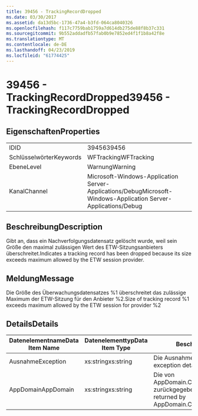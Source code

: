 ```yaml
---
title: 39456 - TrackingRecordDropped
ms.date: 03/30/2017
ms.assetid: da13d5bc-1736-47a4-b3fd-064ca8040326
ms.openlocfilehash: f117c7759bab1759a7d614db275de88f8b37c331
ms.sourcegitcommit: 9b552addadfb57fab0b9e7852ed4f1f1b8a42f8e
ms.translationtype: MT
ms.contentlocale: de-DE
ms.lasthandoff: 04/23/2019
ms.locfileid: "61774425"
---
```

# <a name="39456---trackingrecorddropped"></a><span data-ttu-id="cd7d7-102">39456 - TrackingRecordDropped</span><span class="sxs-lookup"><span data-stu-id="cd7d7-102">39456 - TrackingRecordDropped</span></span>
## <a name="properties"></a><span data-ttu-id="cd7d7-103">Eigenschaften</span><span class="sxs-lookup"><span data-stu-id="cd7d7-103">Properties</span></span>  
  
|||  
|-|-|  
|<span data-ttu-id="cd7d7-104">ID</span><span class="sxs-lookup"><span data-stu-id="cd7d7-104">ID</span></span>|<span data-ttu-id="cd7d7-105">39456</span><span class="sxs-lookup"><span data-stu-id="cd7d7-105">39456</span></span>|  
|<span data-ttu-id="cd7d7-106">Schlüsselwörter</span><span class="sxs-lookup"><span data-stu-id="cd7d7-106">Keywords</span></span>|<span data-ttu-id="cd7d7-107">WFTracking</span><span class="sxs-lookup"><span data-stu-id="cd7d7-107">WFTracking</span></span>|  
|<span data-ttu-id="cd7d7-108">Ebene</span><span class="sxs-lookup"><span data-stu-id="cd7d7-108">Level</span></span>|<span data-ttu-id="cd7d7-109">Warnung</span><span class="sxs-lookup"><span data-stu-id="cd7d7-109">Warning</span></span>|  
|<span data-ttu-id="cd7d7-110">Kanal</span><span class="sxs-lookup"><span data-stu-id="cd7d7-110">Channel</span></span>|<span data-ttu-id="cd7d7-111">Microsoft-Windows-Application Server-Applications/Debug</span><span class="sxs-lookup"><span data-stu-id="cd7d7-111">Microsoft-Windows-Application Server-Applications/Debug</span></span>|  
  
## <a name="description"></a><span data-ttu-id="cd7d7-112">Beschreibung</span><span class="sxs-lookup"><span data-stu-id="cd7d7-112">Description</span></span>  
 <span data-ttu-id="cd7d7-113">Gibt an, dass ein Nachverfolgungsdatensatz gelöscht wurde, weil sein Größe den maximal zulässigen Wert des ETW-Sitzungsanbieters überschreitet.</span><span class="sxs-lookup"><span data-stu-id="cd7d7-113">Indicates a tracking record has been dropped because its size exceeds maximum allowed by the ETW session provider.</span></span>  
  
## <a name="message"></a><span data-ttu-id="cd7d7-114">Meldung</span><span class="sxs-lookup"><span data-stu-id="cd7d7-114">Message</span></span>  
 <span data-ttu-id="cd7d7-115">Die Größe des Überwachungsdatensatzes %1 überschreitet das zulässige Maximum der ETW-Sitzung für den Anbieter %2.</span><span class="sxs-lookup"><span data-stu-id="cd7d7-115">Size of tracking record %1 exceeds maximum allowed by the ETW session for provider %2</span></span>  
  
## <a name="details"></a><span data-ttu-id="cd7d7-116">Details</span><span class="sxs-lookup"><span data-stu-id="cd7d7-116">Details</span></span>  
  
|<span data-ttu-id="cd7d7-117">Datenelementname</span><span class="sxs-lookup"><span data-stu-id="cd7d7-117">Data Item Name</span></span>|<span data-ttu-id="cd7d7-118">Datenelementtyp</span><span class="sxs-lookup"><span data-stu-id="cd7d7-118">Data Item Type</span></span>|<span data-ttu-id="cd7d7-119">Beschreibung</span><span class="sxs-lookup"><span data-stu-id="cd7d7-119">Description</span></span>|  
|--------------------|--------------------|-----------------|  
|<span data-ttu-id="cd7d7-120">Ausnahme</span><span class="sxs-lookup"><span data-stu-id="cd7d7-120">Exception</span></span>|<span data-ttu-id="cd7d7-121">xs:string</span><span class="sxs-lookup"><span data-stu-id="cd7d7-121">xs:string</span></span>|<span data-ttu-id="cd7d7-122">Die Ausnahmedetails der Ausnahme.</span><span class="sxs-lookup"><span data-stu-id="cd7d7-122">The exception details for the exception</span></span>|  
|<span data-ttu-id="cd7d7-123">AppDomain</span><span class="sxs-lookup"><span data-stu-id="cd7d7-123">AppDomain</span></span>|<span data-ttu-id="cd7d7-124">xs:string</span><span class="sxs-lookup"><span data-stu-id="cd7d7-124">xs:string</span></span>|<span data-ttu-id="cd7d7-125">Die von AppDomain.CurrentDomain.FriendlyName zurückgegebene Zeichenfolge.</span><span class="sxs-lookup"><span data-stu-id="cd7d7-125">The string returned by AppDomain.CurrentDomain.FriendlyName.</span></span>|

